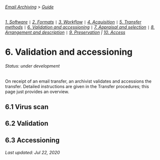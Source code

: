 ###### [Email Archiving](../README.md) > [Guide](./00-introduction.md)
###### [1. Software](./01-software.md) `|` [2. Formats](./02-formats.md) `|` [3. Workflow](./03-workflow.md) `|` [4. Acquisition](./04-acquisition.md) `|` [5. Transfer methods](./05-transfer-methods.md) `|` [6. Validation and accessioning](./06-accessioning.md) `|` [7. Appraisal and selection](./07-appraisal-selection.md) `|` [8. Arrangement and description](./08-arrangement-description.md) `|` [9. Preservation](./09-preservation.md) | [10. Access](./10-access.md)

# 6. Validation and accessioning

###### Status: under development

On receipt of an email transfer, an archivist validates and accessions the transfer. Detailed instructions are given in the Transfer procedures; this page just provides an overview.

## 6.1 Virus scan

## 6.2 Validation

## 6.3 Accessioning

###### Last updated: Jul 22, 2020
